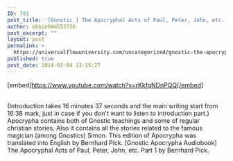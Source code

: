 ```yaml
---
ID: 781
post_title: '[Gnostic ] The Apocryphal Acts of Paul, Peter, John, etc. Part 1, Apocrypha, Gnosticism'
author: abbie04m553726
post_excerpt: ""
layout: post
permalink: >
  https://universalflowuniversity.com/uncategorized/gnostic-the-apocryphal-acts-of-paul-peter-john-etc-part-1-apocrypha-gnosticism/
published: true
post_date: 2014-03-04 13:15:27
---
```

[embed]https://www.youtube.com/watch?v=rKkfqNDnPQQ[/embed]</br></br>
<p>(Introduction takes 16 minutes 37 seconds and the main writing start from 16:38 mark, just in case if you don't want to listen to introduction part.)
Apocrypha contains both of Gnostic teachings and some of regular christian stories.
Also it contains all the stories related to the famous magician (among Gnostics) Simon.
This edition of Apocrypha was translated into English by Bernhard Pick. 
[Gnostic Apocrypha Audiobook] The Apocryphal Acts of Paul, Peter, John, etc. Part 1 by Bernhard Pick.</p>